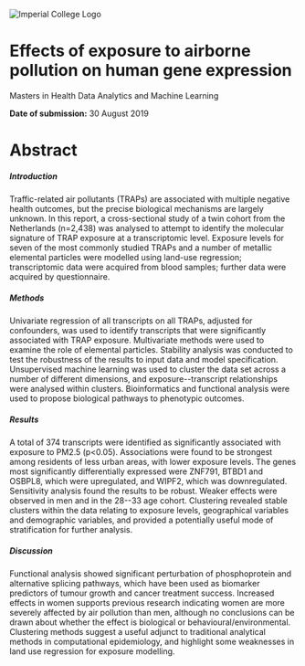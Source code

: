 ![Imperial College Logo](https://d17nlwiklbtu7t.cloudfront.net/4842/club/logo/square_1456960253-3-1203-Unknown.png)

# Effects of exposure to airborne pollution on human gene expression

Masters in Health Data Analytics and Machine Learning



**Date of submission:** 30 August 2019


Abstract
========

##### Introduction

Traffic-related air pollutants (TRAPs) are associated with multiple negative health outcomes, but the precise biological mechanisms are largely unknown. In this report, a cross-sectional study of a twin cohort from the Netherlands (n=2,438) was analysed to attempt to identify the molecular signature of TRAP exposure at a transcriptomic level. Exposure levels for seven of the most commonly studied TRAPs and a number of metallic elemental particles were modelled using land-use regression; transcriptomic data were acquired from blood samples; further data were acquired by questionnaire.

##### Methods

Univariate regression of all transcripts on all TRAPs, adjusted for confounders, was used to identify transcripts that were significantly associated with TRAP exposure. Multivariate methods were used to examine the role of elemental particles. Stability analysis was conducted to test the robustness of the results to input data and model specification. Unsupervised machine learning was used to cluster the data set across a number of different dimensions, and exposure--transcript relationships were analysed within clusters. Bioinformatics and functional analysis were used to propose biological pathways to phenotypic outcomes.

##### Results

A total of 374 transcripts were identified as significantly associated with exposure to PM2.5 (p\<0.05). Associations were found to be strongest among residents of less urban areas, with lower exposure levels. The genes most significantly differentially expressed were ZNF791, BTBD1 and OSBPL8, which were upregulated, and WIPF2, which was downregulated. Sensitivity analysis found the results to be robust. Weaker effects were observed in men and in the 28--33 age cohort. Clustering revealed stable clusters within the data relating to exposure levels, geographical variables and demographic variables, and provided a potentially useful mode of stratification for further analysis.

##### Discussion

Functional analysis showed significant perturbation of phosphoprotein and alternative splicing pathways, which have been used as biomarker predictors of tumour growth and cancer treatment success. Increased effects in women supports previous research indicating women are more severely affected by air pollution than men, although no conclusions can be drawn about whether the effect is biological or behavioural/environmental. Clustering methods suggest a useful adjunct to traditional analytical methods in computational epidemiology, and highlight some weaknesses in land use regression for exposure modelling.
